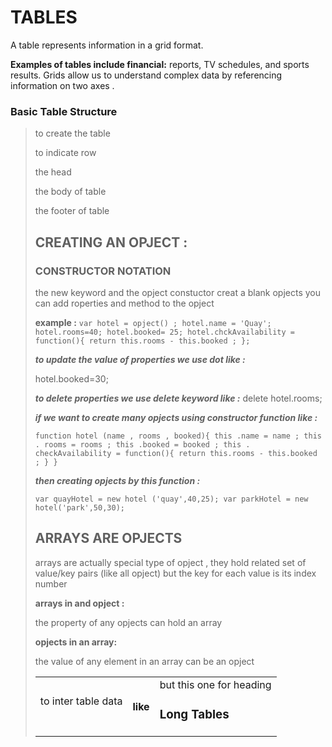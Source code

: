 # TABLES

A table represents information in a grid format. 

**Examples of tables include financial:** reports, TV schedules, and sports results.
Grids allow us to understand complex data by referencing information on two axes .

### Basic Table Structure

> <table> to create the table

> <tr> to indicate row

> <td> to inter table data

> <th> like <td> but this one for heading

### Long Tables

> <thead> the head

> <tbody> the body of table

> <tfoot> the footer of table

## CREATING AN OPJECT :

### CONSTRUCTOR NOTATION

the new keyword and the opject constuctor creat a blank opjects
you can add roperties and method to the opject

**example :**
``
var hotel = opject() ;
hotel.name = 'Quay';
hotel.rooms=40;
hotel.booked= 25;
hotel.chckAvailability = function(){
return this.rooms - this.booked ;
};
``

***to update the value of properties we use dot like :***

hotel.booked=30;

***to delete properties we use delete keyword like :***
delete hotel.rooms;

***if we want to create many opjects using constructor function like :***

``
function hotel (name , rooms , booked){
this .name = name ;
this . rooms = rooms ;
this .booked = booked ;
this . checkAvailability = function(){
return this.rooms - this.booked ;
}
}
``

***then creating opjects by this function :***

``
var quayHotel = new hotel ('quay',40,25);
var parkHotel = new hotel('park',50,30);
``

## ARRAYS ARE OPJECTS

arrays are actually special type of opject , they hold related set of value/key pairs (like all opject) but the key for each value is its index number

**arrays in and opject :**

the property of any opjects can hold an array

**opjects in an array:**

the value of any element in an array can be an opject
